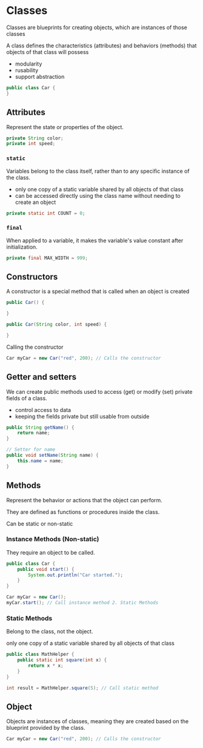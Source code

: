 # Classes

Classes are blueprints for creating objects, which are instances of those classes

A class defines the characteristics (attributes) and behaviors (methods) that objects of that class will possess

- modularity
- rusability
- support abstraction

```java
public class Car {
}
```

## Attributes

Represent the state or properties of the object.

```java
private String color;
private int speed;
```

### `static`

Variables belong to the class itself, rather than to any specific instance of the class.

- only one copy of a static variable shared by all objects of that class
- can be accessed directly using the class name without needing to create an object

```java
private static int COUNT = 0;
```

### `final`

When applied to a variable, it makes the variable's value constant after initialization.

```java
private final MAX_WIDTH = 999;
```

## Constructors

A constructor is a special method that is called when an object is created

```java
public Car() {

}

public Car(String color, int speed) {

}
```

Calling the constructor

```java
Car myCar = new Car("red", 200); // Calls the constructor
```

## Getter and setters

We can create public methods used to access (get) or modify (set) private fields of a class.

- control access to data
- keeping the fields private but still usable from outside

```java
public String getName() {
    return name;
}

// Setter for name
public void setName(String name) {
    this.name = name;
}
```

## Methods

Represent the behavior or actions that the object can perform.

They are defined as functions or procedures inside the class.

Can be static or non-static

### Instance Methods (Non-static)

They require an object to be called.

```java
public class Car {
    public void start() {
        System.out.println("Car started.");
    }
}
```

```java
Car myCar = new Car();
myCar.start(); // Call instance method 2. Static Methods
```

### Static Methods

Belong to the class, not the object.

only one copy of a static variable shared by all objects of that class

```java
public class MathHelper {
    public static int square(int x) {
        return x * x;
    }
}
```

```java
int result = MathHelper.square(5); // Call static method
```

## Object

Objects are instances of classes, meaning they are created based on the blueprint provided by the class.

```java
Car myCar = new Car("red", 200); // Calls the constructor
```
